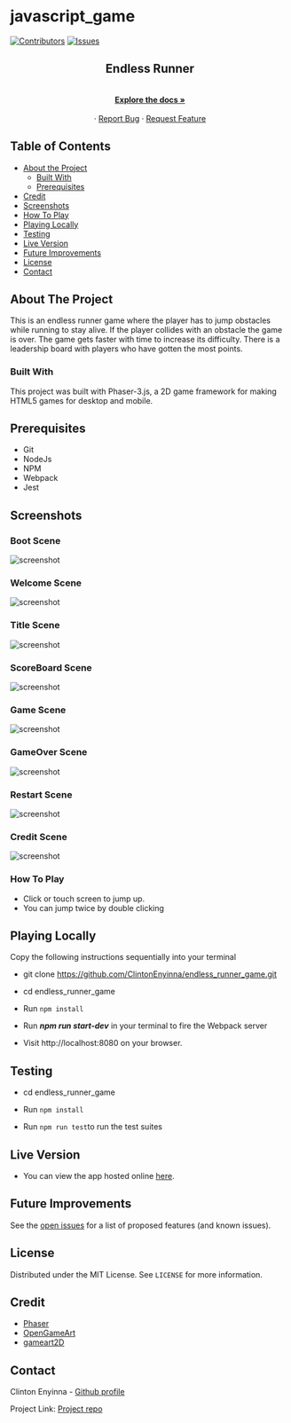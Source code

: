 # javascript_game

[![Contributors][contributors-shield]][contributors-url]
[![Issues][issues-shield]][issues-url]
<br />

<p align="center">
 
  <h2 align="center">Endless Runner</h2>
  <p align="center">
    <br />
    <a href="https://github.com/ClintonEnyinna/endless_runner_game"><strong>Explore the docs »</strong></a>
    <br />
    <br />
    ·
    <a href="https://ClintonEnyinna/endless_runner_game/issues">Report Bug</a>
    ·
    <a href="https://github.com/ClintonEnyinna/endless_runner_game/issues">Request Feature</a>
  </p>
</p>

<!-- TABLE OF CONTENTS -->

## Table of Contents

- [About the Project](#about-the-project)
  - [Built With](#built-with)
  - [Prerequisites](#prerequisites)
- [Credit](#credit)
- [Screenshots](#screenshots)
- [How To Play](#how-to-play)
- [Playing Locally](#playing-locally)
- [Testing](#testing)
- [Live Version](#live-version)
- [Future Improvements](#future-improvements)
- [License](#license)
- [Contact](#contact)

<!-- ABOUT THE PROJECT -->

## About The Project

This is an endless runner game where the player has to jump obstacles while running to stay alive. If the player collides with an obstacle the game is over. The game gets faster with time to increase its difficulty. There is a leadership board with players who have gotten the most points.

### Built With

This project was built with Phaser-3.js, a 2D game framework for making HTML5 games for desktop and mobile.

## Prerequisites

- Git
- NodeJs
- NPM
- Webpack
- Jest

## Screenshots

### Boot Scene

![screenshot](screenshots/boot.png)

### Welcome Scene

![screenshot](screenshots/welcome.png)

### Title Scene

![screenshot](screenshots/title.png)

### ScoreBoard Scene

![screenshot](screenshots/score.png)

### Game Scene

![screenshot](screenshots/game.png)

### GameOver Scene

![screenshot](screenshots/gameover.png)

### Restart Scene

![screenshot](screenshots/restart.png)

### Credit Scene

![screenshot](screenshots/credits.png)

### How To Play

- Click or touch screen to jump up.
- You can jump twice by double clicking

## Playing Locally

Copy the following instructions sequentially into your terminal

- git clone https://github.com/ClintonEnyinna/endless_runner_game.git

- cd endless_runner_game

- Run `npm install`

- Run **_npm run start-dev_** in your terminal to fire the Webpack server

- Visit http://localhost:8080 on your browser.

## Testing

- cd endless_runner_game

- Run `npm install`

- Run `npm run test`to run the test suites

## Live Version

- You can view the app hosted online [here](https://laughing-poincare-3f2a23.netlify.app/).

<!-- FUTURE IMPROVEMENTS -->

## Future Improvements

See the [open issues](https://github.com/ClintonEnyinna/endless_runner_game/issues) for a list of proposed features (and known issues).

<!-- LICENSE -->

## License

Distributed under the MIT License. See `LICENSE` for more information.

<!-- CREDIT -->

## Credit

- [Phaser](https://phaser.io/)
- [OpenGameArt](https://opengameart.org/)
- [gameart2D](https://www.gameart2d.com/freebies.html)

<!-- CONTACT -->

## Contact

Clinton Enyinna - [Github profile](https://github.com/ClintonEnyinna)

Project Link: [Project repo](https://github.com/ClintonEnyinna/endless_runner_game)

<!-- MARKDOWN LINKS & IMAGES -->
<!-- https://www.markdownguide.org/basic-syntax/#reference-style-links -->

[contributors-shield]: https://img.shields.io/badge/Contributors-1-%2300ff00
[contributors-url]: https://github.com/ClintonEnyinna/endless_runner_game/graphs/contributors
[issues-shield]: https://img.shields.io/badge/issues-0-%2300ff00
[issues-url]: https://github.com/ClintonEnyinna/endless_runner_game/issues/
